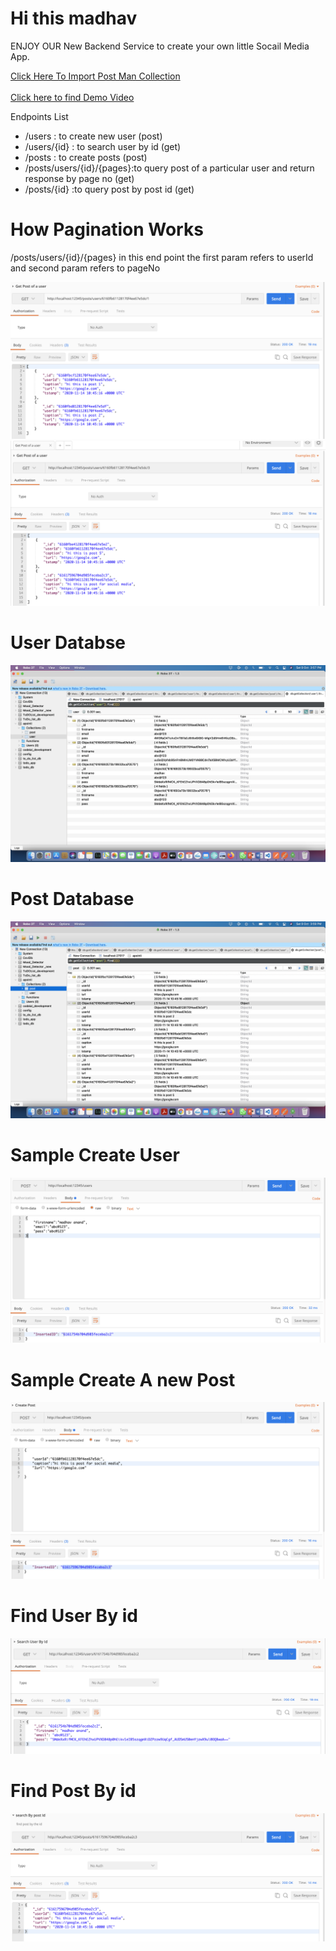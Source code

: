 <H1>Hi this madhav</H1>
<P>ENJOY OUR New Backend Service to create your own little Socail Media App.<p>
<a href='https://www.getpostman.com/collections/fe20231cd363ee911317'>
Click Here To Import Post Man Collection</a><br/><br/>
<a href='https://youtu.be/MKoNW33iSNQ'>Click here to find Demo Video</a>

<p>Endpoints List</p>
<ul>
<li>/users      : to create new user (post)</li>
<li>/users/{id} : to search user by id (get)</li>
<li>/posts      : to create posts (post)</li>
<li>/posts/users/{id}/{pages}:to query post of a particular user and return response by page no (get)</li>
<li>/posts/{id} :to query post by post id (get)</li>
</ul>

<h1>How Pagination Works</h1>

<p>/posts/users/{id}/{pages} in this end point the first param refers to userId and second param refers to pageNo</p>

<img src='./images/pu1.png'>
<img src='./images/pu2.png'>

<h1>User Databse</h1>
<img src='./userDatabase.png'></img>

<h1>Post Database</h1>
<img src='./PostDatabase.png'></img>

<h1>Sample Create User </h1>

<img src='./images/cuser.png'>

<h1>Sample Create A new Post </h1>

<img src='./images/cpost.png'>

<h1>Find User By id </h1>

<img src='./images/uid.png'>
<h1>Find Post By id </h1>

<img src='./images/pid.png'>
